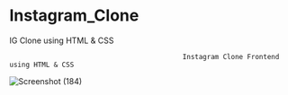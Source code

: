 # Instagram_Clone
IG Clone using HTML &amp; CSS

                                               Instagram Clone Frontend using HTML & CSS

![Screenshot (184)](https://user-images.githubusercontent.com/90108144/192031170-3eb8e776-2331-4dfa-9fd8-88d574b37592.png)
